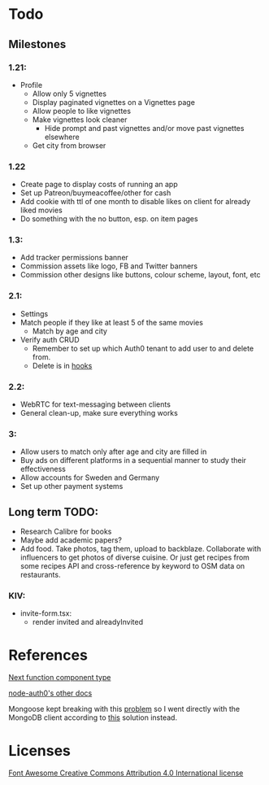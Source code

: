 # Todo

## Milestones

### 1.21:

- Profile
  - Allow only 5 vignettes
  - Display paginated vignettes on a Vignettes page
  - Allow people to like vignettes
  - Make vignettes look cleaner
    - Hide prompt and past vignettes and/or move past vignettes elsewhere
  - Get city from browser

### 1.22

- Create page to display costs of running an app
- Set up Patreon/buymeacoffee/other for cash
- Add cookie with ttl of one month to disable likes on client for already liked movies
- Do something with the no button, esp. on item pages

### 1.3:

- Add tracker permissions banner
- Commission assets like logo, FB and Twitter banners
- Commission other designs like buttons, colour scheme, layout, font, etc

### 2.1:

- Settings
- Match people if they like at least 5 of the same movies
  - Match by age and city
- Verify auth CRUD
  - Remember to set up which Auth0 tenant to add user to and delete from.
  - Delete is in [hooks](https://manage.auth0.com/dashboard/eu/alexalexyang/hooks)

### 2.2:

- WebRTC for text-messaging between clients
- General clean-up, make sure everything works

### 3:

- Allow users to match only after age and city are filled in
- Buy ads on different platforms in a sequential manner to study their effectiveness
- Allow accounts for Sweden and Germany
- Set up other payment systems

## Long term TODO:

- Research Calibre for books
- Maybe add academic papers?
- Add food. Take photos, tag them, upload to backblaze. Collaborate with influencers to get photos of diverse cuisine. Or just get recipes from some recipes API and cross-reference by keyword to OSM data on restaurants.

### KIV:

- invite-form.tsx:
  - render invited and alreadyInvited

# References

[Next function component type](https://stackoverflow.com/questions/49929268/using-getinitialprops-in-next-js-with-typescript/57441122#57441122)

[node-auth0's other docs](https://auth0.github.io/node-auth0/module-management.ClientGrantsManager.html#create)

Mongoose kept breaking with this [problem](https://github.com/vercel/next.js/discussions/12229) so I went directly with the MongoDB client according to [this](https://vercel.com/guides/deploying-a-mongodb-powered-api-with-node-and-vercel) solution instead.

# Licenses

[Font Awesome Creative Commons Attribution 4.0 International license](https://fontawesome.com/license)
